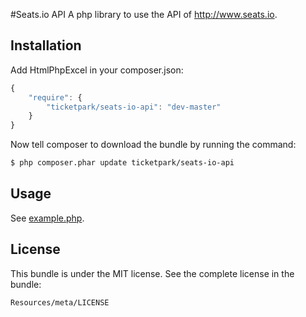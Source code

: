 #Seats.io API
A php library to use the API of <http://www.seats.io>.

## Installation

Add HtmlPhpExcel in your composer.json:

```js
{
    "require": {
        "ticketpark/seats-io-api": "dev-master"
    }
}
```

Now tell composer to download the bundle by running the command:

``` bash
$ php composer.phar update ticketpark/seats-io-api
```

## Usage
See [example.php](example.php).

## License
This bundle is under the MIT license. See the complete license in the bundle:

    Resources/meta/LICENSE

